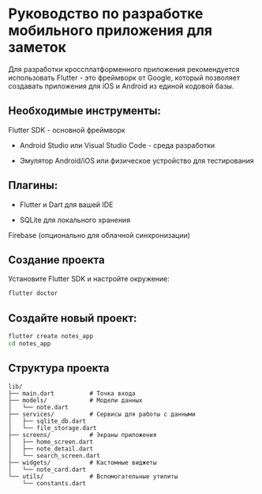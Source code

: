 # Руководство по разработке мобильного приложения для заметок
Для разработки кроссплатформенного приложения рекомендуется использовать Flutter - это фреймворк от Google, который позволяет создавать приложения для iOS и Android из единой кодовой базы.

## Необходимые инструменты:
Flutter SDK - основной фреймворк

- Android Studio или Visual Studio Code - среда разработки

- Эмулятор Android/iOS или физическое устройство для тестирования

## Плагины:

- Flutter и Dart для вашей IDE

- SQLite для локального хранения

Firebase (опционально для облачной синхронизации)

## Создание проекта
Установите Flutter SDK и настройте окружение:
```bash
flutter doctor
```
## Создайте новый проект:
```bash
flutter create notes_app
cd notes_app
```
## Структура проекта
```
lib/
├── main.dart          # Точка входа
├── models/            # Модели данных
│   └── note.dart
├── services/          # Сервисы для работы с данными
│   ├── sqlite_db.dart
│   └── file_storage.dart
├── screens/           # Экраны приложения
│   ├── home_screen.dart
│   ├── note_detail.dart
│   └── search_screen.dart
├── widgets/           # Кастомные виджеты
│   └── note_card.dart
└── utils/             # Вспомогательные утилиты
    └── constants.dart
```
